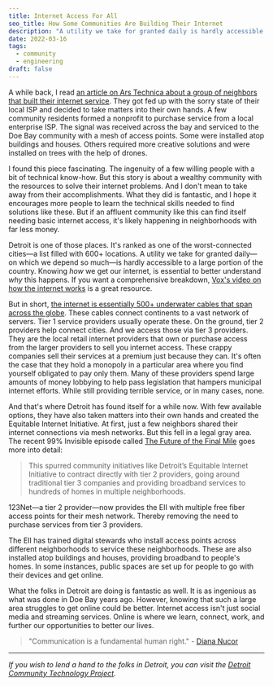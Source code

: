 ```yaml
---
title: Internet Access For All
seo_title: How Some Communities Are Building Their Internet
description: "A utility we take for granted daily is hardly accessible to a large portion of the country. So many of these underserved communities are taking matters into their own hands."
date: 2022-03-16
tags:
  - community
  - engineering
draft: false
---
```


A while back, I read [an article on Ars Technica about a group of neighbors that built their internet service](https://arstechnica.com/information-technology/2015/11/how-a-group-of-neighbors-created-their-own-internet-service/). They got fed up with the sorry state of their local ISP and decided to take matters into their own hands. A few community residents formed a nonprofit to purchase service from a local enterprise ISP. The signal was received across the bay and serviced to the Doe Bay community with a mesh of access points. Some were installed atop buildings and houses. Others required more creative solutions and were installed on trees with the help of drones.

I found this piece fascinating. The ingenuity of a few willing people with a bit of technical know-how. But this story is about a wealthy community with the resources to solve their internet problems. And I don't mean to take away from their accomplishments. What they did is fantastic, and I hope it encourages more people to learn the technical skills needed to find solutions like these. But if an affluent community like this can find itself needing basic internet access, it's likely happening in neighborhoods with far less money.

Detroit is one of those places. It's ranked as one of the worst-connected cities—a list filled with 600+ locations. A utility we take for granted daily—on which we depend so much—is hardly accessible to a large portion of the country. Knowing *how* we get our internet, is essential to better understand *why* this happens. If you want a comprehensive breakdown, [Vox's video on how the internet works](https://youtu.be/TNQsmPf24go) is a great resource.

But in short, [the internet is essentially 500+ underwater cables that span across the globe](https://www.submarinecablemap.com). These cables connect continents to a vast network of servers. Tier 1 service providers usually operate these. On the ground, tier 2 providers help connect cities. And we access those via tier 3 providers. They are the local retail internet providers that own or purchase access from the larger providers to sell you internet access. These crappy companies sell their services at a premium just because they can. It's often the case that they hold a monopoly in a particular area where you find yourself obligated to pay only them. Many of these providers spend large amounts of money lobbying to help pass legislation that hampers municipal internet efforts. While still providing terrible service, or in many cases, none.

And that's where Detroit has found itself for a while now. With few available options, they have also taken matters into their own hands and created the Equitable Internet Initiative. At first, just a few neighbors shared their internet connections via mesh networks. But this fell in a legal gray area. The recent 99% Invisible episode called [The Future of the Final Mile](https://99percentinvisible.org/episode/the-future-of-the-final-mile/) goes more into detail:

> This spurred community initiatives like Detroit’s Equitable Internet Initiative to contract directly with tier 2 providers, going around traditional tier 3 companies and providing broadband services to hundreds of homes in multiple neighborhoods.

123Net—a tier 2 provider—now provides the EII with multiple free fiber access points for their mesh network. Thereby removing the need to purchase services from tier 3 providers.

The EII has trained digital stewards who install access points across different neighborhoods to service these neighborhoods. These are also installed atop buildings and houses, providing broadband to people's homes. In some instances, public spaces are set up for people to go with their devices and get online.

What the folks in Detroit are doing is fantastic as well. It is as ingenious as what was done in Doe Bay years ago. However, knowing that such a large area struggles to get online could be better. Internet access isn't just social media and streaming services. Online is where we learn, connect, work, and further our opportunities to better our lives.

> "Communication is a fundamental human right." - [Diana Nucor](https://youtu.be/1B0u6nvcTsI)

---

_If you wish to lend a hand to the folks in Detroit, you can visit the [Detroit Community Technology Project](https://detroitcommunitytech.org/?q=donate)._